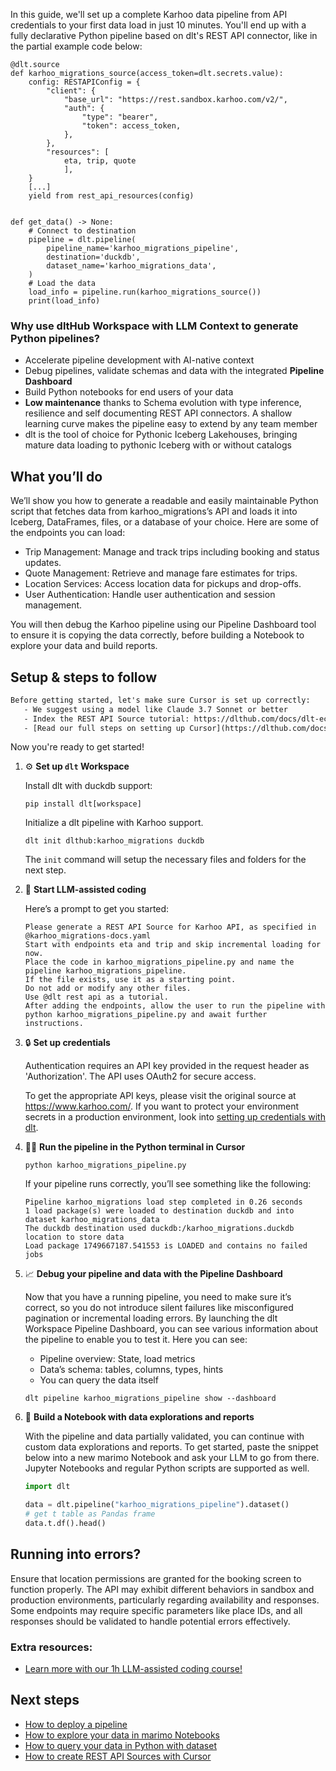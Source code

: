 In this guide, we'll set up a complete Karhoo data pipeline from API credentials to your first data load in just 10 minutes. You'll end up with a fully declarative Python pipeline based on dlt's REST API connector, like in the partial example code below:

```python-outcome
@dlt.source
def karhoo_migrations_source(access_token=dlt.secrets.value):
    config: RESTAPIConfig = {
        "client": {
            "base_url": "https://rest.sandbox.karhoo.com/v2/",
            "auth": {
                "type": "bearer",
                "token": access_token,
            },
        },
        "resources": [
            eta, trip, quote
            ],
    }
    [...]
    yield from rest_api_resources(config)


def get_data() -> None:
    # Connect to destination
    pipeline = dlt.pipeline(
        pipeline_name='karhoo_migrations_pipeline',
        destination='duckdb',
        dataset_name='karhoo_migrations_data', 
    )
    # Load the data
    load_info = pipeline.run(karhoo_migrations_source())
    print(load_info) 
```

### Why use dltHub Workspace with LLM Context to generate Python pipelines?

- Accelerate pipeline development with AI-native context
- Debug pipelines, validate schemas and data with the integrated **Pipeline Dashboard**
- Build Python notebooks for end users of your data
- **Low maintenance** thanks to Schema evolution with type inference, resilience and self documenting REST API connectors. A shallow learning curve makes the pipeline easy to extend by any team member
- dlt is the tool of choice for Pythonic Iceberg Lakehouses, bringing mature data loading to pythonic Iceberg with or without catalogs

## What you’ll do

We’ll show you how to generate a readable and easily maintainable Python script that fetches data from karhoo_migrations’s API and loads it into Iceberg, DataFrames, files, or a database of your choice. Here are some of the endpoints you can load:

- Trip Management: Manage and track trips including booking and status updates.
- Quote Management: Retrieve and manage fare estimates for trips.
- Location Services: Access location data for pickups and drop-offs.
- User Authentication: Handle user authentication and session management.

You will then debug the Karhoo pipeline using our Pipeline Dashboard tool to ensure it is copying the data correctly, before building a Notebook to explore your data and build reports.

## Setup & steps to follow

```default
Before getting started, let's make sure Cursor is set up correctly:
   - We suggest using a model like Claude 3.7 Sonnet or better
   - Index the REST API Source tutorial: https://dlthub.com/docs/dlt-ecosystem/verified-sources/rest_api/ and add it to context as **@dlt rest api**
   - [Read our full steps on setting up Cursor](https://dlthub.com/docs/dlt-ecosystem/llm-tooling/cursor-restapi#23-configuring-cursor-with-documentation)
```

Now you're ready to get started!

1. ⚙️ **Set up `dlt` Workspace**
    
    Install dlt with duckdb support:
    ```shell
    pip install dlt[workspace]
    ```

    Initialize a dlt pipeline with Karhoo support.
    ```shell
    dlt init dlthub:karhoo_migrations duckdb
    ```

    The `init` command will setup the necessary files and folders for the next step.
    
2. 🤠 **Start LLM-assisted coding**
    
    Here’s a prompt to get you started:
    
    ```prompt
    Please generate a REST API Source for Karhoo API, as specified in @karhoo_migrations-docs.yaml 
    Start with endpoints eta and trip and skip incremental loading for now. 
    Place the code in karhoo_migrations_pipeline.py and name the pipeline karhoo_migrations_pipeline. 
    If the file exists, use it as a starting point. 
    Do not add or modify any other files. 
    Use @dlt rest api as a tutorial. 
    After adding the endpoints, allow the user to run the pipeline with python karhoo_migrations_pipeline.py and await further instructions.
    ```

    
3. 🔒 **Set up credentials** 
    
    Authentication requires an API key provided in the request header as 'Authorization'. The API uses OAuth2 for secure access.
    
    To get the appropriate API keys, please visit the original source at https://www.karhoo.com/.
    If you want to protect your environment secrets in a production environment, look into [setting up credentials with dlt](https://dlthub.com/docs/walkthroughs/add_credentials).
    
4. 🏃‍♀️ **Run the pipeline in the Python terminal in Cursor**
    
    ```shell
    python karhoo_migrations_pipeline.py
    ```
    
    If your pipeline runs correctly, you’ll see something like the following:
    
    ```shell
    Pipeline karhoo_migrations load step completed in 0.26 seconds
    1 load package(s) were loaded to destination duckdb and into dataset karhoo_migrations_data
    The duckdb destination used duckdb:/karhoo_migrations.duckdb location to store data
    Load package 1749667187.541553 is LOADED and contains no failed jobs
    ```
    
5. 📈 **Debug your pipeline and data with the Pipeline Dashboard**

    Now that you have a running pipeline, you need to make sure it’s correct, so you do not introduce silent failures like misconfigured pagination or incremental loading errors. By launching the dlt Workspace Pipeline Dashboard, you can see various information about the pipeline to enable you to test it. Here you can see:
    - Pipeline overview: State, load metrics
    - Data’s schema: tables, columns, types, hints
    - You can query the data itself
    
    ```shell
    dlt pipeline karhoo_migrations_pipeline show --dashboard
    ```
    
6. 🐍 **Build a Notebook with data explorations and reports**

    With the pipeline and data partially validated, you can continue with custom data explorations and reports. To get started, paste the snippet below into a new marimo Notebook and ask your LLM to go from there. Jupyter Notebooks and regular Python scripts are supported as well.

    
    ```python
    import dlt

   data = dlt.pipeline("karhoo_migrations_pipeline").dataset()
   # get t table as Pandas frame
   data.t.df().head()
    ```

## Running into errors?

Ensure that location permissions are granted for the booking screen to function properly. The API may exhibit different behaviors in sandbox and production environments, particularly regarding availability and responses. Some endpoints may require specific parameters like place IDs, and all responses should be validated to handle potential errors effectively.

### Extra resources:

- [Learn more with our 1h LLM-assisted coding course!](https://www.youtube.com/watch?v=GGid70rnJuM)

## Next steps

- [How to deploy a pipeline](https://dlthub.com/docs/walkthroughs/deploy-a-pipeline)
- [How to explore your data in marimo Notebooks](https://dlthub.com/docs/general-usage/dataset-access/marimo)
- [How to query your data in Python with dataset](https://dlthub.com/docs/general-usage/dataset-access/dataset)
- [How to create REST API Sources with Cursor](https://dlthub.com/docs/dlt-ecosystem/llm-tooling/cursor-restapi)